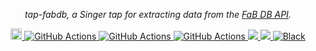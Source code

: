 <p align="center">
    <em>tap-fabdb, a Singer tap for extracting data from the <a href="https://fabdb.net/resources/api" target="_blank">FaB DB API</a>.</em>
</p>
<p align="center">
  <a href="https://badge.fury.io/py/tap-fabdb">
    <img src="https://badge.fury.io/py/tap-fabdb.svg" alt="PyPI version" height="18">
  </a>
  <a href="https://github.com/dwallace0723/tap-fabdb/actions">
    <img src="https://github.com/dwallace0723/tap-fabdb/actions/workflows/test.yml/badge.svg"  alt="GitHub Actions" />
  </a>
  <a href="https://github.com/dwallace0723/tap-fabdb/actions">
    <img src="https://github.com/dwallace0723/tap-fabdb/actions/workflows/release.yml/badge.svg"  alt="GitHub Actions" />
  </a>
  <a href="https://github.com/dwallace0723/tap-fabdb/actions">
    <img src="https://github.com/dwallace0723/tap-fabdb/actions/workflows/publish.yml/badge.svg"  alt="GitHub Actions" />
  </a>
  <a href="https://codeclimate.com/github/dwallace0723/tap-fabdb/maintainability">
    <img src="https://api.codeclimate.com/v1/badges/875607d70a6dc02a82df/maintainability" />
  </a>
  <a href="https://codeclimate.com/github/dwallace0723/tap-fabdb/test_coverage">
    <img src="https://api.codeclimate.com/v1/badges/875607d70a6dc02a82df/test_coverage" />
  </a>
  <a href="https://github.com/psf/black">
    <img src="https://img.shields.io/badge/code%20style-black-000000.svg"  alt="Black" />
  </a>
</p>